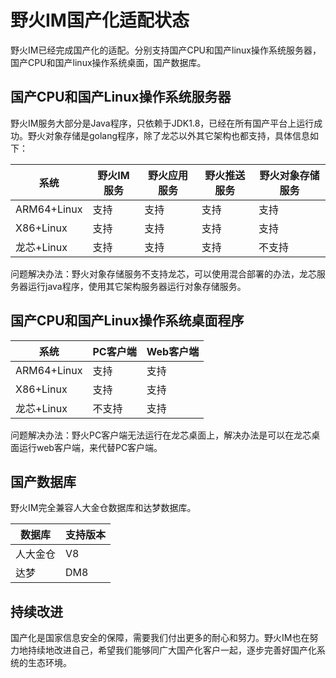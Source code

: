 # 野火IM国产化适配状态
野火IM已经完成国产化的适配。分别支持国产CPU和国产linux操作系统服务器，国产CPU和国产linux操作系统桌面，国产数据库。

## 国产CPU和国产Linux操作系统服务器
野火IM服务大部分是Java程序，只依赖于JDK1.8，已经在所有国产平台上运行成功。野火对象存储是golang程序，除了龙芯以外其它架构也都支持，具体信息如下：

|  系统   | 野火IM服务  | 野火应用服务 | 野火推送服务 | 野火对象存储服务 |
|  ----  | ----  | ---- | ------- | ----- |
| ARM64+Linux  | 支持 | 支持 | 支持 | 支持 |
| X86+Linux  | 支持 | 支持 | 支持 | 支持 |
| 龙芯+Linux  | 支持 | 支持 | 支持 | 不支持 |

问题解决办法：野火对象存储服务不支持龙芯，可以使用混合部署的办法，龙芯服务器运行java程序，使用其它架构服务器运行对象存储服务。

## 国产CPU和国产Linux操作系统桌面程序

|  系统   | PC客户端  | Web客户端 |
|  ----  | ----  | ---- |
| ARM64+Linux  | 支持 | 支持 |
| X86+Linux  | 支持 | 支持 |
| 龙芯+Linux  | 不支持 | 支持 |

问题解决办法：野火PC客户端无法运行在龙芯桌面上，解决办法是可以在龙芯桌面运行web客户端，来代替PC客户端。

## 国产数据库
野火IM完全兼容人大金仓数据库和达梦数据库。

|  数据库   | 支持版本  |
|  ----  | ----  |
| 人大金仓  | V8 |
| 达梦  | DM8 |

## 持续改进
国产化是国家信息安全的保障，需要我们付出更多的耐心和努力。野火IM也在努力地持续地改进自己，希望我们能够同广大国产化客户一起，逐步完善好国产化系统的生态环境。

